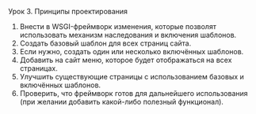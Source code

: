 
Урок 3. Принципы проектирования

1. Внести в WSGI-фреймворк изменения, которые позволят использовать механизм наследования и включения шаблонов.
2. Создать базовый шаблон для всех страниц сайта.
3. Если нужно, создать один или несколько включённых шаблонов.
4. Добавить на сайт меню, которое будет отображаться на всех страницах.
5. Улучшить существующие страницы с использованием базовых и включённых шаблонов.
6. Проверить, что фреймворк готов для дальнейшего использования (при желании добавить какой-либо полезный функционал).
